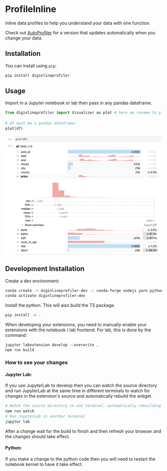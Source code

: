 # ProfileInline

<!-- [![Build Status](https://travis-ci.org/cmudig/ProfileInline.svg?branch=master)](https://travis-ci.org/cmudig/diginlineprofiler)
[![codecov](https://codecov.io/gh/cmudig/ProfileInline/branch/master/graph/badge.svg)](https://codecov.io/gh/cmudig/ProfileInline) -->

Inline data profiles to help you understand your data with one function.

Check out [AutoProfiler](https://github.com/cmudig/AutoProfiler) for a version that updates automatically when you change your data.

## Installation

You can install using `pip`:

```bash
pip install diginlineprofiler
```

## Usage

Import in a Jupyter notebook or lab then pass in any pandas dataframe.

```python
from diginlineprofiler import Visualizer as plot # here we rename to plot but can be anything

# df must be a pandas dataframe!
plot(df)
```

![screenshot of InlineProfiler](https://raw.githubusercontent.com/cmudig/ProfileInline/main/.github/screenshots/inline-preview.png)




## Development Installation

Create a dev environment:

```bash
conda create -n diginlineprofiler-dev -c conda-forge nodejs yarn python jupyterlab jupyter-packaging
conda activate diginlineprofiler-dev
```

Install the python. This will also build the TS package.

```bash
pip install -e .
```

When developing your extensions, you need to manually enable your extensions with the
notebook / lab frontend. For lab, this is done by the command:

```
jupyter labextension develop --overwrite .
npm run build
```

### How to see your changes

#### Jupyter Lab:

If you use JupyterLab to develop then you can watch the source directory and run JupyterLab at the same time in different
terminals to watch for changes in the extension's source and automatically rebuild the widget.

```bash
# Watch the source directory in one terminal, automatically rebuilding when needed
npm run watch
# Run JupyterLab in another terminal
jupyter lab
```

After a change wait for the build to finish and then refresh your browser and the changes should take effect.

#### Python:

If you make a change to the python code then you will need to restart the notebook kernel to have it take effect.
